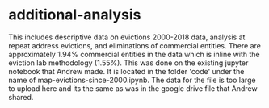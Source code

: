 # additional-analysis
This includes descriptive data on evictions 2000-2018 data, analysis at repeat address evictions, and eliminations of commercial entities. There are approximately 1.94% commercial entities in the data which is inline with the  eviction lab methodology (1.55%). This was done on the existing jupyter notebook that Andrew made. It is located in the folder 'code' under the name of map-evictions-since-2000.ipynb. The data for the file is too large to upload here and its the same as was in the google drive file that Andrew shared.
